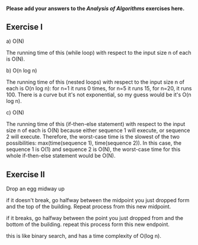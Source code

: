 #### Please add your answers to the ***Analysis of  Algorithms*** exercises here.

## Exercise I

a) O(N)

The running time of this (while loop) with respect to the input size n of each is O(N). 


b) O(n log n)

The running time of this (nested loops) with respect to the input size n of each is O(n log n):
for n=1 it runs 0 times, for n=5 it runs 15, for n=20, it runs 100. There is a curve but it's not exponential, so my guess would be it's O(n log n).


c) O(N)

The running time of this  (if-then-else statement) with respect to the input size n of each is O(N) because either sequence 1 will execute, or sequence 2 will execute. Therefore, the worst-case time is the slowest of the two possibilities: max(time(sequence 1), time(sequence 2)). In this case, the sequence 1 is O(1) and sequence 2 is O(N), the worst-case time for this whole if-then-else statement would be O(N).

## Exercise II

Drop an egg midway up

if it doesn't break, go halfway between the midpoint you just dropped form and the top of the building. Repeat process from this new midpoint.

if it breaks, go halfway between the point you just dropped from and the bottom of the building. repeat this process form this new endpoint.

this is like binary search, and has a time complexity of O(log n).

